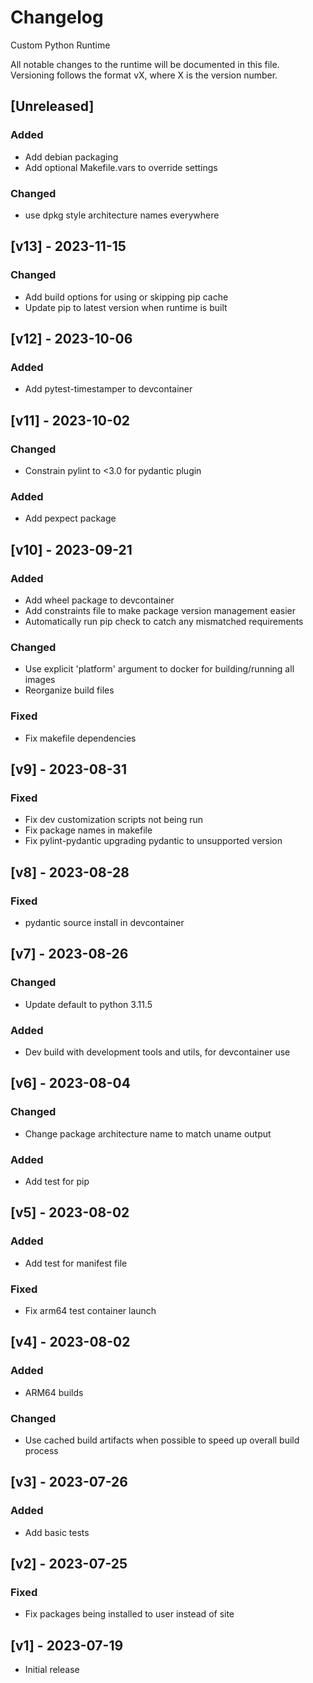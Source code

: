 # Changelog
Custom Python Runtime

All notable changes to the runtime will be documented in this file. Versioning follows the format vX, where X is the version number.

## [Unreleased]
### Added
* Add debian packaging
* Add optional Makefile.vars to override settings
### Changed
* use dpkg style architecture names everywhere

## [v13] - 2023-11-15
### Changed
* Add build options for using or skipping pip cache
* Update pip to latest version when runtime is built

## [v12] - 2023-10-06
### Added
* Add pytest-timestamper to devcontainer

## [v11] - 2023-10-02
### Changed
* Constrain pylint to <3.0 for pydantic plugin
### Added
* Add pexpect package

## [v10] - 2023-09-21
### Added
* Add wheel package to devcontainer
* Add constraints file to make package version management easier
* Automatically run pip check to catch any mismatched requirements
### Changed
* Use explicit 'platform' argument to docker for building/running all images
* Reorganize build files
### Fixed
* Fix makefile dependencies

## [v9] - 2023-08-31
### Fixed
* Fix dev customization scripts not being run
* Fix package names in makefile
* Fix pylint-pydantic upgrading pydantic to unsupported version

## [v8] - 2023-08-28
### Fixed
* pydantic source install in devcontainer

## [v7] - 2023-08-26
### Changed
* Update default to python 3.11.5
### Added
* Dev build with development tools and utils, for devcontainer use

## [v6] - 2023-08-04
### Changed
* Change package architecture name to match uname output
### Added
* Add test for pip

## [v5] - 2023-08-02
### Added
* Add test for manifest file
### Fixed
* Fix arm64 test container launch

## [v4] - 2023-08-02
### Added
* ARM64 builds
### Changed
* Use cached build artifacts when possible to speed up overall build process

## [v3] - 2023-07-26
### Added
* Add basic tests

## [v2] - 2023-07-25
### Fixed
* Fix packages being installed to user instead of site

## [v1] - 2023-07-19
* Initial release
